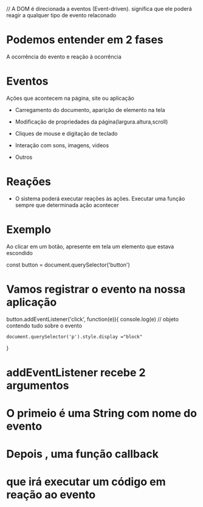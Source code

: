 // A DOM é direcionada a eventos (Event-driven). significa que ele poderá reagir a qualquer tipo de evento relaconado

# Podemos entender em 2 fases

A ocorrência do evento e reação à ocorrência

# Eventos 

Ações que acontecem na página, site ou aplicação

- Carregamento do documento, aparição de elemento na tela 

- Modificação de propriedades da página(largura.altura,scroll)

- Cliques de mouse e digitação de teclado

- Interação com sons, imagens, videos

- Outros

# Reações 

- O sistema poderá executar reações às ações. Executar uma função sempre que determinada ação acontecer


# Exemplo 

Ao clicar em um botão, apresente em tela um elemento que estava escondido

const button = document.querySelector('button')

# Vamos registrar o evento na nossa aplicação

button.addEventListener('click', function(e)){
    console.log(e) // objeto contendo tudo sobre o evento

    document.querySelector('p').style.display ="block"
}

# addEventListener recebe 2 argumentos
# O primeio é uma String com nome do evento
# Depois , uma função callback
# que irá executar um código em reação ao evento 